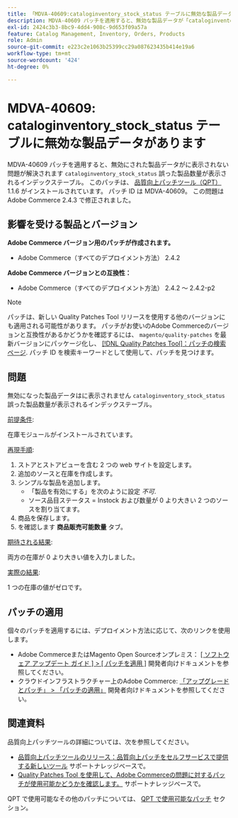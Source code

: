 ```yaml
---
title: 「MDVA-40609:cataloginventory_stock_status テーブルに無効な製品データがあります」
description: MDVA-40609 パッチを適用すると、無効な製品データが「cataloginventory_stock_status」インデックス テーブルに表示されず、誤った製品数が表示される問題が解決されます。 このパッチは、[Quality Patches Tool （QPT） ] （/help/announcements/adobe-commerce-announcements/magento-quality-patches-released-new-tool-to-self-serve-quality-patches.md） 1.1.6 がインストールされている場合に利用できます。 パッチ ID は MDVA-40609。 この問題はAdobe Commerce 2.4.3 で修正されました。
exl-id: 2424c3b3-8bc9-4dd4-908c-9d653f09a57a
feature: Catalog Management, Inventory, Orders, Products
role: Admin
source-git-commit: e223c2e1063b25399cc29a087623435b414e19a6
workflow-type: tm+mt
source-wordcount: '424'
ht-degree: 0%

---
```


# MDVA-40609: cataloginventory_stock_status テーブルに無効な製品データがあります

MDVA-40609 パッチを適用すると、無効にされた製品データがに表示されない問題が解決されます `cataloginventory_stock_status` 誤った製品数量が表示されるインデックステーブル。 このパッチは、 [品質向上パッチツール（QPT）](/help/announcements/adobe-commerce-announcements/magento-quality-patches-released-new-tool-to-self-serve-quality-patches.md) 1.1.6 がインストールされています。 パッチ ID は MDVA-40609。 この問題はAdobe Commerce 2.4.3 で修正されました。

## 影響を受ける製品とバージョン

**Adobe Commerce バージョン用のパッチが作成されます。**

* Adobe Commerce（すべてのデプロイメント方法） 2.4.2

**Adobe Commerce バージョンとの互換性：**

* Adobe Commerce（すべてのデプロイメント方法） 2.4.2 ～ 2.4.2-p2

>[!NOTE]
>
>パッチは、新しい Quality Patches Tool リリースを使用する他のバージョンにも適用される可能性があります。 パッチがお使いのAdobe Commerceのバージョンと互換性があるかどうかを確認するには、 `magento/quality-patches` を最新バージョンにパッケージ化し、 [[!DNL Quality Patches Tool]：パッチの検索ページ](https://devdocs.magento.com/quality-patches/tool.html#patch-grid). パッチ ID を検索キーワードとして使用して、パッチを見つけます。

## 問題

無効になった製品データはに表示されません `cataloginventory_stock_status` 誤った製品数量が表示されるインデックステーブル。

<u>前提条件</u>:

在庫モジュールがインストールされています。

<u>再現手順</u>:

1. ストアとストアビューを含む 2 つの web サイトを設定します。
1. 追加のソースと在庫を作成します。
1. シンプルな製品を追加します。
   * 「製品を有効にする」を次のように設定 *不可*.
   * ソース品目ステータス = Instock および数量が 0 より大きい 2 つのソースを割り当てます。
1. 商品を保存します。
1. を確認します **商品販売可能数量** タブ。

<u>期待される結果</u>:

両方の在庫が 0 より大きい値を入力しました。

<u>実際の結果</u>:

1 つの在庫の値がゼロです。

## パッチの適用

個々のパッチを適用するには、デプロイメント方法に応じて、次のリンクを使用します。

* Adobe CommerceまたはMagento Open Sourceオンプレミス： [[ ソフトウェア アップデート ガイド ] > [ パッチを適用 ]](https://devdocs.magento.com/guides/v2.4/comp-mgr/patching/mqp.html) 開発者向けドキュメントを参照してください。
* クラウドインフラストラクチャー上のAdobe Commerce: [「アップグレードとパッチ」 > 「パッチの適用」](https://devdocs.magento.com/cloud/project/project-patch.html) 開発者向けドキュメントを参照してください。

## 関連資料

品質向上パッチツールの詳細については、次を参照してください。

* [品質向上パッチツールのリリース：品質向上パッチをセルフサービスで提供する新しいツール](/help/announcements/adobe-commerce-announcements/magento-quality-patches-released-new-tool-to-self-serve-quality-patches.md) サポートナレッジベースで。
* [Quality Patches Tool を使用して、Adobe Commerceの問題に対するパッチが使用可能かどうかを確認します。](/help/support-tools/patches-available-in-qpt-tool/check-patch-for-magento-issue-with-magento-quality-patches.md) サポートナレッジベースで。

QPT で使用可能なその他のパッチについては、 [QPT で使用可能なパッチ](https://support.magento.com/hc/en-us/sections/360010506631-Patches-available-in-MQP-tool-) セクション。
